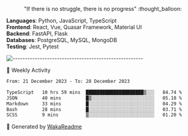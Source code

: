 <p align="center"> 
  "If there is no struggle, there is no progress" :thought_balloon:
</p>

<p align="left">
  <strong>Languages</strong>: Python, JavaScript, TypeScript<br>
  <strong>Frontend</strong>: React, Vue, Quasar Framework, Material UI<br>
  <strong>Backend</strong>: FastAPI, Flask<br>
  <strong>Databases</strong>: PostgreSQL, MySQL, MongoDB<br>
  <strong>Testing</strong>: Jest, Pytest<br>
</p>

![-----------------------------------------------------](https://raw.githubusercontent.com/andreasbm/readme/master/assets/lines/vintage.png)

🎯 Weekly Activity

<!--START_SECTION:waka-->

```txt
From: 21 December 2023 - To: 28 December 2023

TypeScript   10 hrs 59 mins  █████████████████████▒░░░   84.74 %
JSON         40 mins         █▒░░░░░░░░░░░░░░░░░░░░░░░   05.18 %
Markdown     33 mins         █░░░░░░░░░░░░░░░░░░░░░░░░   04.29 %
Bash         28 mins         █░░░░░░░░░░░░░░░░░░░░░░░░   03.71 %
SCSS         9 mins          ▒░░░░░░░░░░░░░░░░░░░░░░░░   01.20 %
```

<!--END_SECTION:waka-->


🚀 Generated by [WakaReadme](https://github.com/athul/waka-readme)
